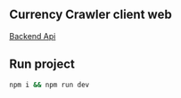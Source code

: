 ## Currency Crawler client web

[Backend Api](https://github.com/GYOVANNE/currency-crawler)

## Run project

```sh
npm i && npm run dev
```